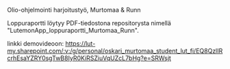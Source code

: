 Olio-ohjelmointi harjoitustyö, Murtomaa & Runn

Loppuraportti löytyy PDF-tiedostona repositorysta nimellä "LutemonApp_loppuraportti_Murtomaa_Runn".

linkki demovideoon: https://lut-my.sharepoint.com/:v:/g/personal/oskari_murtomaa_student_lut_fi/EQ8QzlIRcrhEsaYZRY0sgTwB8IyR0KiRSZiuVqUZcL7bHg?e=SRWsjt
